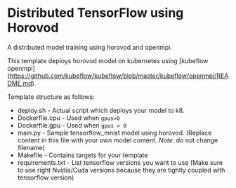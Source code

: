 # Distributed TensorFlow using Horovod

A distributed model training using horovod and openmpi.

This template deploys horovod model on kubernetes using [kubeflow openmpi] (https://github.com/kubeflow/kubeflow/blob/master/kubeflow/openmpi/README.md).

Template structure as follows:

* deploy.sh - Actual script which deploys your model to k8.
* Dockerfile.cpu - Used when `gpus=0`
* Dockerfile.gpu - Used when `gpus > 0`
* main.py - Sample tensorflow_mnist model using horovod. (Replace content in this file with your own model content. *Note:* do not change filename)
* Makefile - Contains targets for your template
* requirements.txt - List tensorflow versions you want to use (Make sure to use right Nvidia/Cuda versions
        because they are tightly coupled with tensorflow version)
